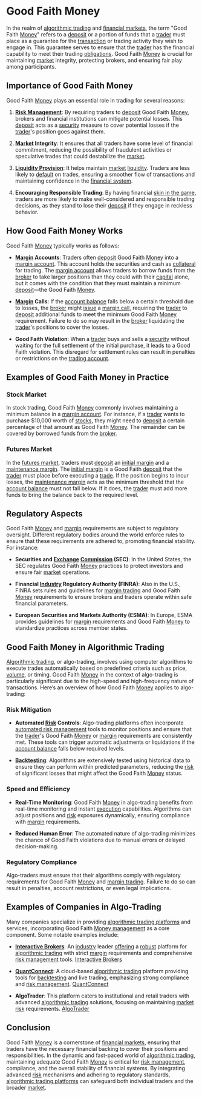 # Good Faith Money

In the realm of [algorithmic trading](../a/accountability.md) and [financial markets](../f/financial_market.md), the term "Good Faith [Money](../m/money.md)" refers to a [deposit](../d/deposit.md) or a portion of funds that a [trader](../t/trader.md) must place as a guarantee for the [transaction](../t/transaction.md) or trading activity they wish to engage in. This guarantee serves to ensure that the [trader](../t/trader.md) has the financial capability to meet their trading [obligations](../o/obligation.md). Good Faith [Money](../m/money.md) is crucial for maintaining [market](../m/market.md) integrity, protecting brokers, and ensuring fair play among participants.

## Importance of Good Faith Money

Good Faith [Money](../m/money.md) plays an essential role in trading for several reasons:

1. **[Risk Management](../r/risk_management.md)**: By requiring traders to [deposit](../d/deposit.md) Good Faith [Money](../m/money.md), brokers and financial institutions can mitigate potential losses. This [deposit](../d/deposit.md) acts as a [security](../s/security.md) measure to cover potential losses if the [trader](../t/trader.md)'s position goes against them.
   
2. **[Market](../m/market.md) Integrity**: It ensures that all traders have some level of financial commitment, reducing the possibility of fraudulent activities or speculative trades that could destabilize the [market](../m/market.md).
   
3. **[Liquidity Provision](../l/liquidity_provision.md)**: It helps maintain [market](../m/market.md) [liquidity](../l/liquidity.md). Traders are less likely to [default](../d/default.md) on trades, ensuring a smoother flow of transactions and maintaining confidence in the [financial system](../f/financial_system.md).

4. **Encouraging Responsible Trading**: By having financial [skin in the game](../s/skin_in_the_game.md), traders are more likely to make well-considered and responsible trading decisions, as they stand to lose their [deposit](../d/deposit.md) if they engage in reckless behavior.

## How Good Faith Money Works

Good Faith [Money](../m/money.md) typically works as follows:

- **[Margin](../m/margin.md) Accounts**: Traders often [deposit](../d/deposit.md) Good Faith [Money](../m/money.md) into a [margin account](../m/margin_account.md). This account holds the securities and cash as [collateral](../c/collateral.md) for trading. The [margin account](../m/margin_account.md) allows traders to borrow funds from the [broker](../b/broker.md) to take larger positions than they could with their [capital](../c/capital.md) alone, but it comes with the condition that they must maintain a minimum [deposit](../d/deposit.md)—the Good Faith [Money](../m/money.md).
  
- **[Margin](../m/margin.md) Calls**: If the [account balance](../a/account_balance.md) falls below a certain threshold due to losses, the [broker](../b/broker.md) might [issue](../i/issue.md) a [margin call](../m/margin_call.md), requiring the [trader](../t/trader.md) to [deposit](../d/deposit.md) additional funds to meet the minimum Good Faith [Money](../m/money.md) requirement. Failure to do so may result in the [broker](../b/broker.md) liquidating the [trader](../t/trader.md)'s positions to cover the losses.
  
- **Good Faith Violation**: When a [trader](../t/trader.md) buys and sells a [security](../s/security.md) without waiting for the full settlement of the initial purchase, it leads to a Good Faith violation. This disregard for settlement rules can result in penalties or restrictions on the [trading account](../t/trading_account.md).

## Examples of Good Faith Money in Practice

### Stock Market

In stock trading, Good Faith [Money](../m/money.md) commonly involves maintaining a minimum balance in a [margin account](../m/margin_account.md). For instance, if a [trader](../t/trader.md) wants to purchase $10,000 worth of [stocks](../s/stock.md), they might need to [deposit](../d/deposit.md) a certain percentage of that amount as Good Faith [Money](../m/money.md). The remainder can be covered by borrowed funds from the [broker](../b/broker.md).

### Futures Market

In the [futures market](../f/futures_market.md), traders must [deposit](../d/deposit.md) an [initial margin](../i/initial_margin.md) and a [maintenance margin](../m/maintenance_margin.md). The [initial margin](../i/initial_margin.md) is a Good Faith [deposit](../d/deposit.md) that the [trader](../t/trader.md) must place before executing a [trade](../t/trade.md). If the position begins to incur losses, the [maintenance margin](../m/maintenance_margin.md) acts as the minimum threshold that the [account balance](../a/account_balance.md) must not fall below. If it does, the [trader](../t/trader.md) must add more funds to bring the balance back to the required level.

## Regulatory Aspects

Good Faith [Money](../m/money.md) and [margin](../m/margin.md) requirements are subject to regulatory oversight. Different regulatory bodies around the world enforce rules to ensure that these requirements are adhered to, promoting financial stability. For instance:

- **Securities and [Exchange](../e/exchange.md) [Commission](../c/commission.md) (SEC)**: In the United States, the SEC regulates Good Faith [Money](../m/money.md) practices to protect investors and ensure fair [market](../m/market.md) operations.

- **Financial [Industry](../i/industry.md) Regulatory Authority (FINRA)**: Also in the U.S., FINRA sets rules and guidelines for [margin trading](../m/margin_trading.md) and Good Faith [Money](../m/money.md) requirements to ensure brokers and traders operate within safe financial parameters.

- **European Securities and Markets Authority (ESMA)**: In Europe, ESMA provides guidelines for [margin](../m/margin.md) requirements and Good Faith [Money](../m/money.md) to standardize practices across member states.

## Good Faith Money in Algorithmic Trading

[Algorithmic trading](../a/accountability.md), or algo-trading, involves using computer algorithms to execute trades automatically based on predefined criteria such as price, [volume](../v/volume.md), or timing. Good Faith [Money](../m/money.md) in the context of algo-trading is particularly significant due to the high-speed and high-frequency nature of transactions. Here’s an overview of how Good Faith [Money](../m/money.md) applies to algo-trading:

### Risk Mitigation

- **Automated [Risk](../r/risk.md) Controls**: Algo-trading platforms often incorporate [automated risk management](../a/automated_risk_management.md) tools to monitor positions and ensure that the [trader](../t/trader.md)'s Good Faith [Money](../m/money.md) or [margin](../m/margin.md) requirements are consistently met. These tools can trigger automatic adjustments or liquidations if the [account balance](../a/account_balance.md) falls below required levels.

- **[Backtesting](../b/backtesting.md)**: Algorithms are extensively tested using historical data to ensure they can perform within predicted parameters, reducing the [risk](../r/risk.md) of significant losses that might affect the Good Faith [Money](../m/money.md) status.

### Speed and Efficiency

- **Real-Time Monitoring**: Good Faith [Money](../m/money.md) in algo-trading benefits from real-time monitoring and instant [execution](../e/execution.md) capabilities. Algorithms can adjust positions and [risk](../r/risk.md) exposures dynamically, ensuring compliance with [margin](../m/margin.md) requirements.

- **Reduced Human Error**: The automated nature of algo-trading minimizes the chance of Good Faith violations due to manual errors or delayed decision-making.

### Regulatory Compliance

Algo-traders must ensure that their algorithms comply with regulatory requirements for Good Faith [Money](../m/money.md) and [margin trading](../m/margin_trading.md). Failure to do so can result in penalties, account restrictions, or even legal implications. 

## Examples of Companies in Algo-Trading

Many companies specialize in providing [algorithmic trading platforms](../a/algorithmic_trading_platforms.md) and services, incorporating Good Faith [Money management](../m/money_management.md) as a core component. Some notable examples include:

- **[Interactive Brokers](../i/interactive_brokers.md)**: An [industry](../i/industry.md) leader [offering](../o/offering.md) a [robust](../r/robust.md) platform for [algorithmic trading](../a/accountability.md) with strict [margin](../m/margin.md) requirements and comprehensive [risk management](../r/risk_management.md) tools.
  [Interactive Brokers](https://www.interactivebrokers.com/)

- **[QuantConnect](../q/quantconnect.md)**: A cloud-based [algorithmic trading](../a/accountability.md) platform providing tools for [backtesting](../b/backtesting.md) and live trading, emphasizing strong compliance and [risk management](../r/risk_management.md).
  [QuantConnect](https://www.quantconnect.com/)

- **AlgoTrader**: This platform caters to institutional and retail traders with advanced [algorithmic trading](../a/accountability.md) solutions, focusing on maintaining [market risk](../m/market_risk.md) requirements.
  [AlgoTrader](https://www.algotrader.com/)

## Conclusion

Good Faith [Money](../m/money.md) is a cornerstone of [financial markets](../f/financial_market.md), ensuring that traders have the necessary financial backing to cover their positions and responsibilities. In the dynamic and fast-paced world of [algorithmic trading](../a/accountability.md), maintaining adequate Good Faith [Money](../m/money.md) is critical for [risk management](../r/risk_management.md), compliance, and the overall stability of financial systems. By integrating advanced [risk](../r/risk.md) mechanisms and adhering to regulatory standards, [algorithmic trading platforms](../a/algorithmic_trading_platforms.md) can safeguard both individual traders and the broader [market](../m/market.md).